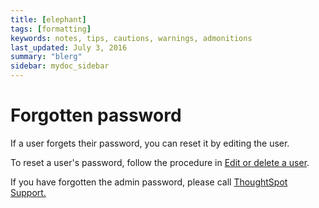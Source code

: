 ```yaml
---
title: [elephant]
tags: [formatting]
keywords: notes, tips, cautions, warnings, admonitions
last_updated: July 3, 2016
summary: "blerg"
sidebar: mydoc_sidebar
---
```

# Forgotten password

If a user forgets their password, you can reset it by editing the user.

To reset a user's password, follow the procedure in [Edit or delete a user](edit_user.html#).

If you have forgotten the admin password, please call [ThoughtSpot Support.](../misc/contact.html#)

